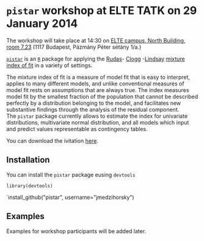 # `pistar` workshop at ELTE TATK on 29 January 2014

The workshop will take place at 14:30 on
[ELTE campus, North Building, room 7.23](http://goo.gl/maps/5u2L8)
(1117 Budapest,	Pázmány Péter sétány 1/a.)

[`pistar`](https://github.com/jmedzihorsky/pistar) is an
[`R`](https://www.r-project.org) 
package for applying the
[Rudas](http://statisztika.tatk.elte.hu/tanszeki_honlap/Rudas_Tamas.htm)-
[Clogg](http://www.nytimes.com/1995/05/10/obituaries/clifford-c-clogg-45-authority-on-demographics.html)
-[Lindsay](http://stat.psu.edu/people/bgl)
 [mixture index of fit](http://www.jstor.org/stable/10.2307/2346187)
 in a variety of settings.


The mixture index of fit is a measure of model fit that is easy to interpret,
applies to many different models, and unlike conventional measures of model
fit rests on assumptions that are always true.
The index measures model fit by the smallest fraction of the population that
cannot be described perfectly by a distribution belonging to the model, and
facilitates new substantive findings through the analysis of the residual
component.  
The `pistar` package currently allows to estimate the index for 
univariate distributions, multivariate normal distribution, and all models
which input and predict values representable as contingency tables. 


You can download the ivitation [here](pistar_invitation.pdf).	


## Installation

You can install the `pistar` package eusing `devtools` 

`library(devtools)`

`install_github("pistar", username="jmedzihorsky")


## Examples

Examples for workshop participants will be added later.

